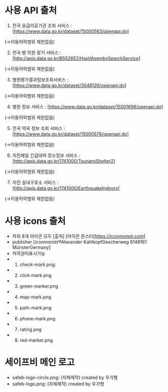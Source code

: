 # 사용 API 출처
1. 전국 응급의료기관 조회 서비스 : [https://www.data.go.kr/dataset/15000563/openapi.do]

(→이용허락범위 제한없음)

2. 전국 병 의원 찾기 서비스 : [http://apis.data.go.kr/B552657/HsptlAsembySearchService]

(→이용허락범위 제한없음)

3. 병원평가결과정보조회서비스 : [https://www.data.go.kr/dataset/3048126/openapi.do]

(→이용허락범위 제한없음)

4. 병원 정보 서비스 : [https://www.data.go.kr/dataset/15001698/openapi.do]

(→이용허락범위 제한없음)

5. 전국 약국 정보 조회 서비스 : [https://www.data.go.kr/dataset/15000576/openapi.do]

(→이용허락범위 제한없음)

6. 지진해일 긴급대피 장소정보 서비스 : [http://apis.data.go.kr/1741000/TsunamiShelter2]

(→이용허락범위 제한없음)

7. 지진 실내구호소 서비스 : [http://apis.data.go.kr/1741000/EarthquakeIndoors]

(→이용허락범위 제한없음)

# 사용 icons 출처
- 하위 8개 아이콘 모두 [출처] [아이콘 몬스터[https://iconmonstr.com]
- publisher [iconmonstr®Alexander KahlkopfGescherweg 6148161 MünsterGermany]
- 저작권미표시가능
- 1. check-mark.png:
- 2. click-mark.png
- 3. green-marker.png
- 4. map-mark.png
- 5. path-mark.png
- 6. phone-mark.png
- 7. rating.png
- 8. red-marker.png

# 세이프비 메인 로고
- safeb-logo-circle.png: (자체제작) created by 우가형
- safeb-logo.png: (자체제작) created by 우가형
